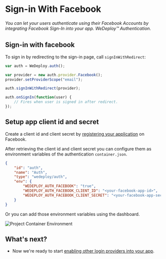 # Sign-in With Facebook

###### You can let your users authenticate using their Facebook Accounts by integrating Facebook Sign-In into your app. *WeDeploy™ Authentication*.

<!-- <article id="sign-in"> -->

## Sign-in with facebook

To sign in by redirecting to the sign-in page, call `signInWithRedirect`:


```js
var auth = WeDeploy.auth();

var provider = new auth.provider.Facebook();
provider.setProviderScope("email");

auth.signInWithRedirect(provider);

auth.onSignIn(function(user) {
	// Fires when user is signed in after redirect.
});
```

<!-- </article> -->

<!-- <article id="setup-app-client-id-and-secret"> -->

## Setup app client id and secret

Create a client id and client secret by [registering your application](https://developers.facebook.com/docs/apps/register) on Facebook.

After retrieving the client id and client secret you can configure them as environment variables of the authentication `container.json`.

```json
{
	"id": "auth",
	"name": "Auth",
	"type": "wedeploy/auth",
	"env": {
		"WEDEPLOY_AUTH_FACEBOOK": "true",
		"WEDEPLOY_AUTH_FACEBOOK_CLIENT_ID": "<your-facebook-app-id>",
		"WEDEPLOY_AUTH_FACEBOOK_CLIENT_SECRET": "<your-facebook-app-secret>"
	}
}
```

Or you can add those environment variables using the dashboard.

![Project Container Environment](https://cloud.githubusercontent.com/assets/1435318/20008140/24531efc-a27e-11e6-9cdb-651086f7bae8.png)

<!-- </article> -->

## What's next?

* Now we're ready to start [enabling other login providers into your app](/docs/auth/js/sign-in-with-github.html).
